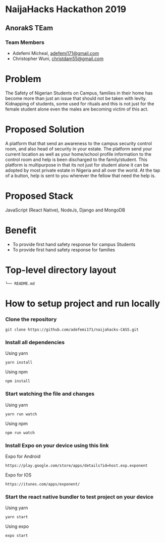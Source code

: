 # NaijaHacks Hackathon 2019

## AnorakS TEam

### Team Members

- Adefemi Micheal, adefemi171@gmail.com
- Christopher Wuni, christdam55@gmail.com



# Problem

The Safety of Nigerian Students on Campus, families in their home has become more than just an issue that should not be taken with levity. Kidnapping of students, some used for rituals and this is not just for the female student alone even the males are becoming victim of this act.

# Proposed Solution

A platform that that send an awareness to the campus security control room, and also head of security in your estate. The platform send your current location as well as your home/school profile information to the control room and help is been discharged to the family/student. This platform is multipurpose in that its not just for student alone it can be adopted by most private estate in Nigeria and all over the world. At the tap of a button, help is sent to you wherever the fellow that need the help is.

# Proposed Stack

JavaScript (React Native), NodeJs, Django and MongoDB

# Benefit

- To provide first hand safety response for campus Students
- To provide first hand safety response for families


# Top-level directory layout

    └── README.md


# How to setup project and run locally

### Clone the repository 

```
git clone https://github.com/adefemi171/naijahacks-CASS.git
```

### Install all dependencies

Using yarn

```
yarn install
```

Using npm

```
npm install
```

### Start watching the file and changes

Using yarn

```
yarn run watch
```

Using npm

```
npm run watch
```

### Install Expo on your device using this link

Expo for Android

```
https://play.google.com/store/apps/details?id=host.exp.exponent
```

Expo for IOS

```
https://itunes.com/apps/exponent/
```
### Start the react native bundler to test project on your device

Using yarn

```
yarn start
```

Using expo

```
expo start
```            






